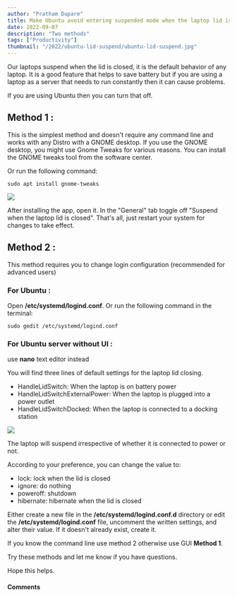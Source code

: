 ```yaml
---
author: "Pratham Dupare"
title: Make Ubuntu avoid entering suspended mode when the laptop lid is closed.
date: 2022-09-07
description: "Two methods"
tags: ["Productivity"]
thumbnail: "/2022/ubuntu-lid-suspend/ubuntu-lid-suspend.jpg"
---
```

Our laptops suspend when the lid is closed, it is the default behavior of any laptop. It is a good feature that helps to save battery but if you are using a laptop as a server that needs to run constantly then it can cause problems. 

If you are using Ubuntu then you can turn that off.

## Method 1 :


This is the simplest method and doesn't require any command line and works with any Distro with a GNOME desktop.
If you use the GNOME desktop, you might use Gnome Tweaks for various reasons.
You can install the GNOME tweaks tool from the software center.

Or run the following command:
```
sudo apt install gnome-tweaks
```

<img class="special-img-class" src="/2022/ubuntu-lid-suspend/gnome-tweaks-suspend.png"/> 

After installing the app, open it. In the "General" tab toggle off "Suspend when the laptop lid is closed". 
That's all, just restart your system for changes to take effect.

## Method 2 :
This method requires you to change login configuration (recommended for advanced users)

### For Ubuntu :
Open **/etc/systemd/logind.conf**. 
Or run the following command in the terminal:

```
sudo gedit /etc/systemd/logind.conf
```

### For Ubuntu server without UI :
use **nano** text editor instead

You will find three lines of default settings for the laptop lid closing.

- HandleLidSwitch: When the laptop is on battery power
- HandleLidSwitchExternalPower: When the laptop is plugged into a power outlet
- HandleLidSwitchDocked: When the laptop is connected to a docking station

<img class="special-img-class" src="/2022/ubuntu-lid-suspend/lid-commands.png"/> 


The laptop will suspend irrespective of whether it is connected to power or not.

 According to your preference, you can change the value to:

- lock: lock when the lid is closed
- ignore: do nothing
- poweroff: shutdown
- hibernate: hibernate when the lid is closed

Either create a new file in the **/etc/systemd/logind.conf.d** directory or edit the **/etc/systemd/logind.conf** file, uncomment the written settings, and alter their value. If it doesn't already exist, create it.

If you know the command line use method 2 otherwise use GUI **Method 1**.

Try these methods and let me know if you have questions. 

Hope this helps.


#### Comments

<script src="https://utteranc.es/client.js"
        repo="prathamdupare/foss-page"
        issue-term="pathname"
        label="Comment"
        theme="github-light"
        crossorigin="anonymous"
        async>
</script>
